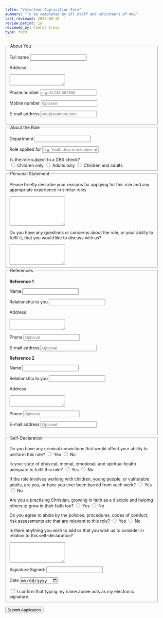 ```yaml
---
title: "Volunteer Application Form"
summary: "To be completed by all staff and volunteers of ANL"
last_reviewed: 2025-09-28
review_period: 1y
reviewed_by: Cheryl Cross
type: form
---
```


<form 
  name="{{< getPageTitle >}}" 
  class="verified-form"
  data-netlify="true"
  netlify
>

<input type="hidden" name="_gotcha" style="display:none!important">

<fieldset>
  <legend>About You</legend>

  <label for="fullname">Full name</label>
  <input type="text" id="fullname" name="fullname" class="short-input name" required>

  <label for="address">Address</label>
  <textarea id="address" name="address" rows="2" required></textarea>

  <label for="phone">Phone number</label>
  <input type="tel" id="phone" name="phone" class="short-input" required placeholder="e.g. 01234 567890">

  <label for="mobile">Mobile number</label>
  <input type="tel" id="mobile" name="mobile" class="short-input" placeholder="Optional">

  <label for="email">E-mail address</label>
  <input type="email" id="email" name="email" class="short-input" required placeholder="you@example.com">

</fieldset>

<fieldset>
  <legend>About the Role</legend>

  <label for="department">Department</label>
  <input type="text" id="department" name="department" class="short-input" required>

  <label for="role">Role applied for</label>
  <input type="text" id="role" name="role" class="short-input" required placeholder="e.g. Youth drop in volunteer at Chinley TNT">

  <legend>Is the role subject to a DBS check?</legend>
  <label><input type="radio" name="dbs_check" value="Children only" required> Children only</label>
  <label><input type="radio" name="dbs_check" value="Adults only"> Adults only</label>
  <label><input type="radio" name="dbs_check" value="Children and adults"> Children and adults</label>

</fieldset>

<fieldset>
  <legend>Personal Statement</legend>

  <label for="statement">Please briefly describe your reasons for applying for this role and any appropriate experience in similar roles</label>
  <textarea id="statement" name="statement" rows="6" required></textarea>

  <label for="concerns">Do you have any questions or concerns about the role, or your ability to fulfil it, that you would like to discuss with us?</label>
  <textarea id="concerns" name="concerns" rows="4"></textarea>

</fieldset>

<fieldset>
  <legend>References</legend>

  <strong>Reference 1</strong>

  <label for="ref1_name">Name</label>
  <input type="text" id="ref1_name" name="ref1_name" class="short-input" required>

  <label for="ref1_relationship">Relationship to you</label>
  <input type="text" id="ref1_relationship" name="ref1_relationship" class="short-input" required>

  <label for="ref1_address">Address</label>
  <textarea id="ref1_address" name="ref1_address" rows="2" required></textarea>

  <label for="ref1_phone">Phone</label>
  <input type="tel" id="ref1_phone" name="ref1_phone" class="short-input" placeholder="Optional">

  <label for="ref1_email">E-mail address</label>
  <input type="email" id="ref1_email" name="ref1_email" class="short-input" placeholder="Optional">

  <strong>Reference 2</strong>

  <label for="ref2_name">Name</label>
  <input type="text" id="ref2_name" name="ref2_name" class="short-input" required>

  <label for="ref2_relationship">Relationship to you</label>
  <input type="text" id="ref2_relationship" name="ref2_relationship" class="short-input">

  <label for="ref2_address">Address</label>
  <textarea id="ref2_address" name="ref2_address" rows="2" required></textarea>

  <label for="ref2_phone">Phone</label>
  <input type="tel" id="ref2_phone" name="ref2_phone" class="short-input" placeholder="Optional">

  <label for="ref2_email">E-mail address</label>
  <input type="email" id="ref2_email" name="ref2_email" class="short-input" placeholder="Optional">

</fieldset>

<fieldset>
  <legend>Self-Declaration</legend>

  <label>Do you have any criminal convictions that would affect your ability to perform this role?</label>
  <label><input type="radio" name="convictions" value="Yes" required> Yes</label>
  <label><input type="radio" name="convictions" value="No"> No</label>

  <label>Is your state of physical, mental, emotional, and spiritual health adequate to fulfil this role?</label>
  <label><input type="radio" name="health" value="Yes" required> Yes</label>
  <label><input type="radio" name="health" value="No"> No</label>

  <label>If the role involves working with children, young people, or vulnerable adults, are you, or have you ever been barred from such work?</label>
  <label><input type="radio" name="barred" value="Yes" required> Yes</label>
  <label><input type="radio" name="barred" value="No"> No</label>

  <label>Are you a practising Christian, growing in faith as a disciple and helping others to grow in their faith too?</label>
  <label><input type="radio" name="christian" value="Yes" required> Yes</label>
  <label><input type="radio" name="christian" value="No"> No</label>

  <label>Do you agree to abide by the policies, procedures, codes of conduct, risk assessments etc that are relevant to this role?</label>
  <label><input type="radio" name="policies" value="Yes" required> Yes</label>
  <label><input type="radio" name="policies" value="No"> No</label>

  <label for="self_declaration_extra">Is there anything you wish to add or that you wish us to consider in relation to this self-declaration?</label>
  <textarea id="self_declaration_extra" name="self_declaration_extra" rows="4"></textarea>

  <label>Signature</label>
  <label class="checkbox-inline required">
    Signed:
    <input type="text" id="RefereeName" name="referee_name" class="short-input" required>
  </label>

  <label for="RefereeDate" class="required">Date</label>
  <input type="date" id="RefereeDate" name="referee_date" class="short-input autofill-today" required>

  <label class="checkbox-inline required">
    <input type="checkbox" name="RefereeSignatureConfirm" required>
    I confirm that typing my name above acts as my electronic signature.
  </label>

</fieldset>

<button type="submit">Submit Application</button>

</form>
